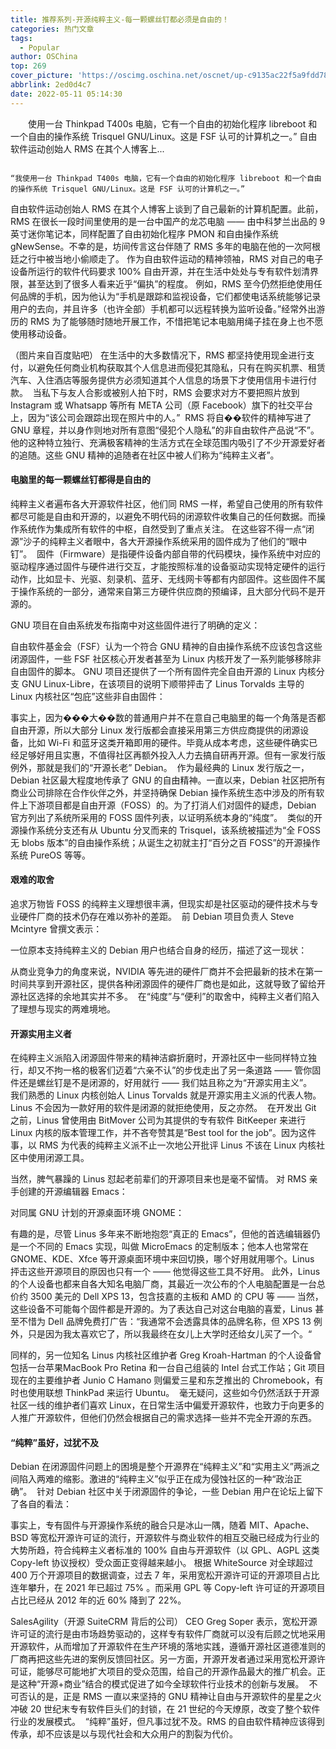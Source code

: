 ```yaml
---
title: 推荐系列-开源纯粹主义-每一颗螺丝钉都必须是自由的！
categories: 热门文章
tags:
  - Popular
author: OSChina
top: 269
cover_picture: 'https://oscimg.oschina.net/oscnet/up-c9135ac22f5a9fdd78c41ea94a99d027de2.png'
abbrlink: 2ed0d4c7
date: 2022-05-11 05:14:30
---
```


&emsp;&emsp;使用一台 Thinkpad T400s 电脑，它有一个自由的初始化程序 libreboot 和一个自由的操作系统 Trisquel GNU/Linux。这是 FSF 认可的计算机之一。” 自由软件运动创始人 RMS 在其个人博客上...
<!-- more -->

                                                                                                                                                                                        “我使用一台 Thinkpad T400s 电脑，它有一个自由的初始化程序 libreboot 和一个自由的操作系统 Trisquel GNU/Linux。这是 FSF 认可的计算机之一。” 
自由软件运动创始人 RMS 在其个人博客上谈到了自己最新的计算机配置。此前，RMS 在很长一段时间里使用的是一台中国产的龙芯电脑 —— 由中科梦兰出品的 9 英寸迷你笔记本，同样配置了自由初始化程序 PMON 和自由操作系统 gNewSense。不幸的是，坊间传言这台伴随了 RMS 多年的电脑在他的一次阿根廷之行中被当地小偷顺走了。 
作为自由软件运动的精神领袖，RMS 对自己的电子设备所运行的软件代码要求 100% 自由开源，并在生活中处处与专有软件划清界限，甚至达到了很多人看来近乎“偏执”的程度。 
例如，RMS 至今仍然拒绝使用任何品牌的手机，因为他认为“手机是跟踪和监视设备，它们都使电话系统能够记录用户的去向，并且许多（也许全部）手机都可以远程转换为监听设备。”经常外出游历的 RMS 为了能够随时随地开展工作，不惜把笔记本电脑用绳子挂在身上也不愿使用移动设备。 
 
（图片来自百度贴吧） 
在生活中的大多数情况下，RMS 都坚持使用现金进行支付，以避免任何商业机构获取其个人信息进而侵犯其隐私，只有在购买机票、租赁汽车、入住酒店等服务提供方必须知道其个人信息的场景下才使用信用卡进行付款。  
当私下与友人合影或被别人拍下时，RMS 会要求对方不要把照片放到 Instagram 或 Whatsapp 等所有 META 公司（原 Facebook）旗下的社交平台上，因为“该公司会跟踪出现在照片中的人。”  
RMS 将自��软件的精神写进了 GNU 章程，并以身作则地对所有意图“侵犯个人隐私”的非自由软件产品说“不”。他的这种特立独行、充满极客精神的生活方式在全球范围内吸引了不少开源爱好者的追随。这些 GNU 精神的追随者在社区中被人们称为“纯粹主义者”。 
 
#### 电脑里的每一颗螺丝钉都得是自由的 
纯粹主义者遍布各大开源软件社区，他们同 RMS 一样，希望自己使用的所有软件都尽可能是自由和开源的，以避免不明代码的闭源软件收集自己的任何数据。而操作系统作为集成所有软件的中枢，自然受到了重点关注。 
在这些容不得一点“闭源”沙子的纯粹主义者眼中，各大开源操作系统采用的固件成为了他们的“眼中钉”。  
固件（Firmware）是指硬件设备内部自带的代码模块，操作系统中对应的驱动程序通过固件与硬件进行交互，才能按照标准的设备驱动实现特定硬件的运行动作，比如显卡、光驱、刻录机、蓝牙、无线网卡等都有内部固件。这些固件不属于操作系统的一部分，通常来自第三方硬件供应商的预编译，且大部分代码不是开源的。 
 
GNU 项目在自由系统发布指南中对这些固件进行了明确的定义： 
 
自由软件基金会（FSF）认为一个符合 GNU 精神的自由操作系统不应该包含这些闭源固件，一些 FSF 社区核心开发者甚至为 Linux 内核开发了一系列能够移除非自由固件的脚本。 
GNU 项目还提供了一个所有固件完全自由开源的 Linux 内核分支 GNU Linux-Libre，在该项目的说明下顺带抨击了 Linus Torvalds 主导的 Linux 内核社区“包庇”这些非自由固件： 
 
事实上，因为���大��数的普通用户并不在意自己电脑里的每一个角落是否都自由开源，所以大部分 Linux 发行版都会直接采用第三方供应商提供的闭源设备，比如 Wi-Fi 和蓝牙这类开箱即用的硬件。毕竟从成本考虑，这些硬件确实已经足够好用且实惠，不值得社区再额外投入人力去搞自研再开源。但有一家发行版例外，那就是我们的“开源长老” Debian。  
作为最经典的 Linux 发行版之一，Debian 社区最大程度地传承了 GNU 的自由精神。一直以来，Debian 社区把所有商业公司排除在合作伙伴之外，并坚持确保 Debian 操作系统生态中涉及的所有软件上下游项目都是自由开源（FOSS）的。为了打消人们对固件的疑虑，Debian 官方列出了系统所采用的 FOSS 固件列表，以证明系统本身的“纯度”。  
类似的开源操作系统分支还有从 Ubuntu 分叉而来的 Trisquel，该系统被描述为“全 FOSS 无 blobs 版本”的自由操作系统；从诞生之初就主打“百分之百 FOSS”的开源操作系统 PureOS 等等。 
 
#### 艰难的取舍 
追求万物皆 FOSS 的纯粹主义理想很丰满，但现实却是社区驱动的硬件技术与专业硬件厂商的技术仍存在难以弥补的差距。  
前 Debian 项目负责人 Steve Mcintyre 曾撰文表示： 
 
一位原本支持纯粹主义的 Debian 用户也结合自身的经历，描述了这一现状： 
 
从商业竞争力的角度来说，NVIDIA 等先进的硬件厂商并不会把最新的技术在第一时间共享到开源社区，提供各种闭源固件的硬件厂商也是如此，这就导致了留给开源社区选择的余地其实并不多。  
在“纯度”与“便利”的取舍中，纯粹主义者们陷入了理想与现实的两难境地。 
 
#### 开源实用主义者 
在纯粹主义派陷入闭源固件带来的精神洁癖折磨时，开源社区中一些同样特立独行，却又不拘一格的极客们迈着“六亲不认”的步伐走出了另一条道路 —— 管你固件还是螺丝钉是不是闭源的，好用就行 —— 我们姑且称之为“开源实用主义”。  
我们熟悉的 Linux 内核创始人 Linus Torvalds 就是开源实用主义派的代表人物。Linus 不会因为一款好用的软件是闭源的就拒绝使用，反之亦然。  
在开发出 Git 之前，Linus 曾使用由 BitMover 公司为其提供的专有软件 BitKeeper 来进行 Linux 内核的版本管理工作，并不吝夸赞其是“Best tool for the job”。因为这件事，以 RMS 为代表的纯粹主义派不止一次地公开批评 Linus 不该在 Linux 内核社区中使用闭源工具。 
 
当然，脾气暴躁的 Linus 怼起老前辈们的开源项目来也是毫不留情。 
对 RMS 亲手创建的开源编辑器 Emacs： 
 
对同属 GNU 计划的开源桌面环境 GNOME：  
 
有趣的是，尽管 Linus 多年来不断地抱怨“真正的 Emacs”，但他的首选编辑器仍是一个不同的 Emacs 实现，叫做 MicroEmacs 的定制版本；他本人也常常在 GNOME、KDE、Xfce 等开源桌面环境中来回切换，哪个好用就用哪个。Linus 抨击这些开源项目的原因也只有一个 —— 他觉得这些工具不好用。 
此外，Linus 的个人设备也都来自各大知名电脑厂商，其最近一次公布的个人电脑配置是一台总价约 3500 美元的 Dell XPS 13，包含技嘉的主板和 AMD 的 CPU 等 —— 当然，这些设备不可能每个固件都是开源的。为了表达自己对这台电脑的喜爱，Linus 甚至不惜为 Dell 品牌免费打广告：“我通常不会透露具体的品牌名称，但 XPS 13 例外，只是因为我太喜欢它了，所以我最终在女儿上大学时还给女儿买了一个。“ 
 
同样的，另一位知名 Linus 内核社区维护者 Greg Kroah-Hartman 的个人设备曾包括一台苹果MacBook Pro Retina 和一台自己组装的 Intel 台式工作站；Git 项目现在的主要维护者 Junio C Hamano 则偏爱三星和东芝推出的 Chromebook，有时也使用联想 ThinkPad 来运行 Ubuntu。  
毫无疑问，这些如今仍然活跃于开源社区一线的维护者们喜欢 Linux，在日常生活中偏爱开源软件，也致力于向更多的人推广开源软件，但他们仍然会根据自己的需求选择一些并不完全开源的东西。 
 
#### “纯粹”虽好，过犹不及 
Debian 在闭源固件问题上的困境是整个开源界在“纯粹主义”和“实用主义”两派之间陷入两难的缩影。激进的“纯粹主义”似乎正在成为侵蚀社区的一种“政治正确”。  
针对 Debian 社区中关于闭源固件的争论，一些 Debian 用户在论坛上留下了各自的看法：  
 
 
 
事实上，专有固件与开源操作系统的融合只是冰山一隅，随着 MIT、Apache、BSD 等宽松开源许可证的流行，开源软件与商业软件的相互交融已经成为行业的大势所趋，符合纯粹主义者标准的 100% 自由与开源软件（以 GPL、AGPL 这类 Copy-left 协议授权）受众面正变得越来越小。 
根据 WhiteSource 对全球超过 400 万个开源项目的数据调查，过去 7 年，采用宽松开源许可证的开源项目占比连年攀升，在 2021 年已超过 75% 。而采用 GPL 等 Copy-left 许可证的开源项目占比已经从 2012 年的近 60% 降到了 22%。   
 
SalesAgility（开源 SuiteCRM 背后的公司） CEO Greg Soper 表示，宽松开源许可证的流行是由市场趋势驱动的，这样专有软件厂商就可以没有后顾之忧地采用开源软件，从而增加了开源软件在生产环境的落地实践，遵循开源社区道德准则的厂商再把这些先进的案例反馈回社区。另一方面，开源开发者通过采用宽松开源许可证，能够尽可能地扩大项目的受众范围，给自己的开源作品最大的推广机会。正是这种“开源+商业”结合的模式促进了如今全球软件行业技术的创新与发展。  
不可否认的是，正是 RMS 一直以来坚持的 GNU 精神让自由与开源软件的星星之火冲破 20 世纪末专有软件巨头们的封锁，在 21 世纪的今天燎原，改变了整个软件行业的发展模式。  
“纯粹”虽好，但凡事过犹不及。RMS 的自由软件精神应该得到传承，却不应该是以与现代社会和大众用户的割裂为代价。 
  

                                        